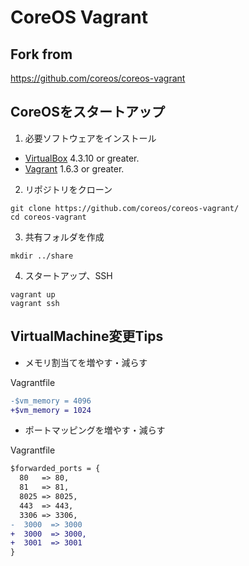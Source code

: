 # CoreOS Vagrant

## Fork from

https://github.com/coreos/coreos-vagrant


## CoreOSをスタートアップ

1) 必要ソフトウェアをインストール

* [VirtualBox][virtualbox] 4.3.10 or greater.
* [Vagrant][vagrant] 1.6.3 or greater.

[virtualbox]: https://www.virtualbox.org/
[vagrant]: https://www.vagrantup.com/downloads.html

2) リポジトリをクローン

```shell
git clone https://github.com/coreos/coreos-vagrant/
cd coreos-vagrant
```

3) 共有フォルダを作成

```shell
mkdir ../share
```

4) スタートアップ、SSH

```shell
vagrant up
vagrant ssh
```

## VirtualMachine変更Tips

* メモリ割当てを増やす・減らす

Vagrantfile
```diff
-$vm_memory = 4096
+$vm_memory = 1024
```

* ポートマッピングを増やす・減らす

Vagrantfile
```diff
$forwarded_ports = {
  80   => 80,
  81   => 81,
  8025 => 8025,
  443  => 443,
  3306 => 3306,
-  3000  => 3000
+  3000  => 3000,
+  3001  => 3001
}
```
